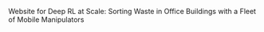 Website for Deep RL at Scale: Sorting Waste in Office Buildings with a Fleet of Mobile Manipulators
